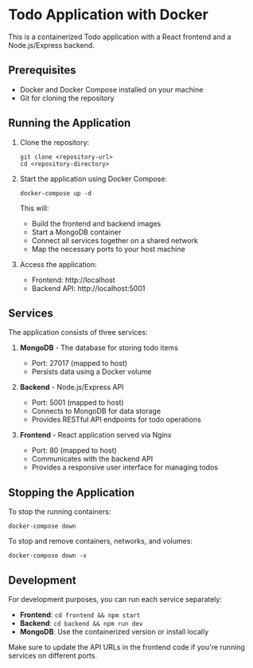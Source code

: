 # Todo Application with Docker

This is a containerized Todo application with a React frontend and a Node.js/Express backend.

## Prerequisites

- Docker and Docker Compose installed on your machine
- Git for cloning the repository

## Running the Application

1. Clone the repository:
   ```
   git clone <repository-url>
   cd <repository-directory>
   ```

2. Start the application using Docker Compose:
   ```
   docker-compose up -d
   ```

   This will:
   - Build the frontend and backend images
   - Start a MongoDB container
   - Connect all services together on a shared network
   - Map the necessary ports to your host machine

3. Access the application:
   - Frontend: http://localhost
   - Backend API: http://localhost:5001

## Services

The application consists of three services:

1. **MongoDB** - The database for storing todo items
   - Port: 27017 (mapped to host)
   - Persists data using a Docker volume

2. **Backend** - Node.js/Express API
   - Port: 5001 (mapped to host)
   - Connects to MongoDB for data storage
   - Provides RESTful API endpoints for todo operations

3. **Frontend** - React application served via Nginx
   - Port: 80 (mapped to host)
   - Communicates with the backend API
   - Provides a responsive user interface for managing todos

## Stopping the Application

To stop the running containers:
```
docker-compose down
```

To stop and remove containers, networks, and volumes:
```
docker-compose down -v
```

## Development

For development purposes, you can run each service separately:

- **Frontend**: `cd frontend && npm start`
- **Backend**: `cd backend && npm run dev`
- **MongoDB**: Use the containerized version or install locally

Make sure to update the API URLs in the frontend code if you're running services on different ports.

